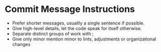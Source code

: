 # Commit Message Instructions

- Prefer shorter messages, usuallly a single sentence if possible.
- Give high-level details, let the code speak for itself otherwise.
- Separate distinct groups of work with ;
- Give only minor mention minor to lints, adjustments or organizational changes